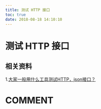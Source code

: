 ```yaml
---
title: 测试 HTTP 接口
toc: true
date: 2018-08-18 14:10:10
---
```

# 测试 HTTP 接口


## 相关资料

1.[大家一般用什么工具测试HTTP，json接口？](https://www.zhihu.com/question/29843358)


# COMMENT
